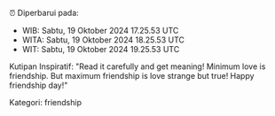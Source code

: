 ⏰ Diperbarui pada:
- WIB: Sabtu, 19 Oktober 2024 17.25.53 UTC
- WITA: Sabtu, 19 Oktober 2024 18.25.53 UTC
- WIT: Sabtu, 19 Oktober 2024 19.25.53 UTC

Kutipan Inspiratif:
"Read it carefully and get meaning! Minimum love is friendship. But maximum friendship is love strange but true! Happy friendship day!"


Kategori: friendship

